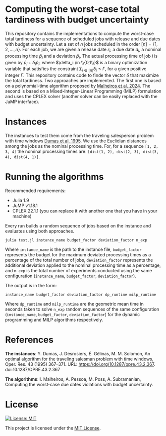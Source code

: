 # Computing the worst-case total tardiness with budget uncertainty

This repository contains the implementations to compute the worst-case total tardiness for a sequence of scheduled jobs with release and due dates with budget uncertainty. Let a set of $n$ jobs scheduled in the order $[n]=\{1,2,\ldots,n\}$. For each job, we are given a release date $r_i$, a due date $d_i$, a nominal processing time $\bar{p}_i$ and a deviation $\hat{p}_i$. The actual processing time of job $i$ is given by $\bar{p}_i+\delta_i\hat{p}_i$, where $\delta_i \in \\{0,1\\}$ is a binary optimization variable that satisfies the constraint $\sum_{i\in[n]}\delta_i \leq \Gamma$, for a given positive integer $\Gamma$. This repository contains code to finde the vector $\delta$ that maximize the total tardiness. Two approaches are implemented. The first one is based on a polynomial-time algorithm proposed by [Malheiros et al. 2024](https://hal.science/hal-04351032/file/main.pdf). The second is based on a Mixed-Integer-Linear Programming (MILP) formulation and uses the CPLEX solver (another solver can be easily replaced with the JuMP interface). 

# Instances

The instances to test them come from the traveling salesperson problem with time windows [Dumas et al. 1995](https://doi.org/10.1287/opre.43.2.367). We use the Euclidian distances among the jobs as the nominal processing time. For, for a sequence `[1, 2, 3, 4]` the nominal processing times are: `[dist(1, 2), dist(2, 3), dist(3, 4), dist(4, 1)]`.

# Running the algorithms

Recommended requirements:

- Julia 1.9
- JuMP v1.18.1
- CPLEX 22.1.1 (you can replace it with another one that you have in your machine)

Every run builds a random sequence of jobs based on the instance and evaluates using both approaches.

```
julia test.jl instance_name budget_factor deviation_factor n_exp
```

Where `instance_name` is the path to the instance file, `budget_factor` represents the budget for the maximum deviated processing times as a percentage of the total number of jobs, `deviation_factor` represents the additional deviation applied to the nominal processing time as a percentage, and `n_exp` is the total number of experiments conducted using the same configuration (`instance_name`, `budget_factor`, `deviation_factor`).

The output is in the form:

```
instance_name budget_factor deviation_factor dp_runtime milp_runtime
```

Where `dp_runtime` and `milp_runtime` are the geometric mean time in seconds taken to solve `n_exp` random sequences of the same configuration (`instance_name`, `budget_factor`, `deviation_factor`) for the dynamic programming and MILP algorithms respectively.

# References

**The instances**: Y. Dumas, J. Desrosiers, É. Gélinas, M. M. Solomon, An optimal algorithm for the traveling salesman problem with time windows, Oper. Res. 43 (1995) 367–371. URL: https://doi.org/10.1287/opre.43.2.367. doi:10.1287/OPRE.43.2.367

**The algorithms**: I. Malheiros, A. Pessoa, M. Poss, A. Subramanian, Computing the worst-case due dates violations with
budget uncertainty.

# License

[![License: MIT](https://img.shields.io/badge/license-MIT-brightgreen)](./LICENSE)

This project is licensed under the [MIT License](./LICENSE).